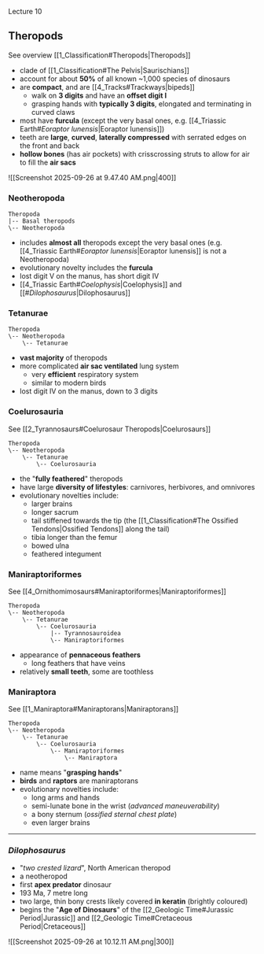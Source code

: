 Lecture 10


## Theropods
See overview [[1_Classification#Theropods|Theropods]]

- clade of [[1_Classification#The Pelvis|Saurischians]]
- account for about **50%** of all known ~1,000 species of dinosaurs
- are **compact**, and are [[4_Tracks#Trackways|bipeds]]
	- walk on **3 digits** and have an **offset digit I** 
	- grasping hands with **typically 3 digits**, elongated and terminating in curved claws
- most have **furcula** (except the very basal ones, e.g. [[4_Triassic Earth#*Eoraptor lunensis*|Eoraptor lunensis]])
- teeth are **large**, **curved**, **laterally compressed** with serrated edges on the front and back
- **hollow bones** (has air pockets) with crisscrossing struts to allow for air to fill the **air sacs**

![[Screenshot 2025-09-26 at 9.47.40 AM.png|400]]


### Neotheropoda
```
Theropoda
|-- Basal theropods
\-- Neotheropoda
```

- includes **almost all** theropods except the very basal ones (e.g. [[4_Triassic Earth#*Eoraptor lunensis*|Eoraptor lunensis]] is not a Neotheropoda)
- evolutionary novelty includes the **furcula**
- lost digit V on the manus, has short digit IV
- [[4_Triassic Earth#*Coelophysis*|Coelophysis]] and [[#*Dilophosaurus*|Dilophosaurus]]


### Tetanurae
```
Theropoda
\-- Neotheropoda
    \-- Tetanurae
```

- **vast majority** of theropods
- more complicated **air sac ventilated** lung system
	- very **efficient** respiratory system
	- similar to modern birds
- lost digit IV on the manus, down to 3 digits


### Coelurosauria
See [[2_Tyrannosaurs#Coelurosaur Theropods|Coelurosaurs]]
```
Theropoda
\-- Neotheropoda
    \-- Tetanurae
        \-- Coelurosauria
```

- the "**fully feathered**" theropods
- have large **diversity of lifestyles**: carnivores, herbivores, and omnivores
- evolutionary novelties include:
	- larger brains
	- longer sacrum
	- tail stiffened towards the tip (the [[1_Classification#The Ossified Tendons|Ossified Tendons]] along the tail)
	- tibia longer than the femur
	- bowed ulna
	- feathered integument


### Maniraptoriformes
See [[4_Ornithomimosaurs#Maniraptoriformes|Maniraptoriformes]]
```
Theropoda
\-- Neotheropoda
    \-- Tetanurae
        \-- Coelurosauria
	        |-- Tyrannosauroidea
            \-- Maniraptoriformes
```

- appearance of **pennaceous feathers**
	- long feathers that have veins
- relatively **small teeth**, some are toothless


### Maniraptora
See [[1_Maniraptora#Maniraptorans|Maniraptorans]] 
```
Theropoda
\-- Neotheropoda
    \-- Tetanurae
        \-- Coelurosauria
            \-- Maniraptoriformes
                \-- Maniraptora
```

- name means "**grasping hands**"
- **birds** and **raptors** are maniraptorans
- evolutionary novelties include:
	- long arms and hands
	- semi-lunate bone in the wrist (*advanced maneuverability*)
	- a bony sternum (*ossified sternal chest plate*)
	- even larger brains


---

### *Dilophosaurus*
- "*two crested lizard*", North American theropod
- a neotheropod
- first **apex predator** dinosaur
- 193 Ma, 7 metre long
- two large, thin bony crests likely covered **in keratin** (brightly coloured)
- begins the "**Age of Dinosaurs**" of the [[2_Geologic Time#Jurassic Period|Jurassic]] and [[2_Geologic Time#Cretaceous Period|Cretaceous]]

![[Screenshot 2025-09-26 at 10.12.11 AM.png|300]]


